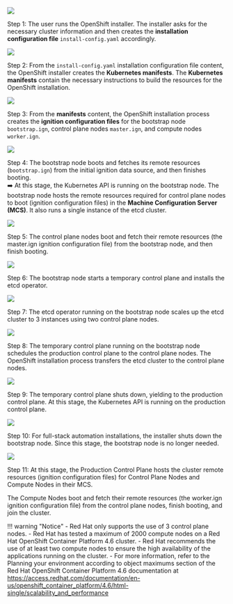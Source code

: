 <img src="../imgs/1.OpenShift-Installation-Process-pdf-III.png" />

Step 1: The user runs the OpenShift installer. The installer asks
for the necessary cluster information and then creates the
<strong>installation configuration file</strong>
`install-config.yaml` accordingly.

<img src="../imgs/2.OpenShift-Installation-Process-pdf-III.png" />

Step 2: From the `install-config.yaml` installation configuration
file content, the OpenShift installer creates the
<strong>Kubernetes manifests</strong>. The
<strong>Kubernetes manifests</strong> contain the necessary
instructions to build the resources for the OpenShift installation.

<img src="../imgs/3.OpenShift-Installation-Process-pdf-III.png" />

Step 3: From the <strong>manifests</strong> content, the OpenShift
installation process creates the
<strong>ignition configuration files</strong> for the bootstrap node
`bootstrap.ign`, control plane nodes `master.ign`, and compute nodes
`worker.ign`.

<img src="../imgs/4.OpenShift-Installation-Process-IV.png" />

Step 4: The bootstrap node boots and fetches its remote resources
(`bootstrap.ign`) from the initial ignition data source, and then
finishes booting.<br />
➡️ At this stage, the Kubernetes API is running on the bootstrap
node. The bootstrap node hosts the remote resources required for
control plane nodes to boot (ignition configuration files) in the
<strong>Machine Configuration Server (MCS)</strong>. It also runs a
single instance of the etcd cluster.

<img src="../imgs/5.OpenShift-Installation-Process-pdf-VI.png" />

Step 5: The control plane nodes boot and fetch their remote
resources (the master.ign ignition configuration file) from the
bootstrap node, and then finish booting.

<img src="../imgs/6.OpenShift-Installation-Process-pdf-VI.png" />

Step 6: The bootstrap node starts a temporary control plane and
installs the etcd operator.

<img src="../imgs/7.OpenShift-Installation-Process-pdf-VIII.png" />

Step 7: The etcd operator running on the bootstrap node scales up
the etcd cluster to 3 instances using two control plane nodes.

<img src="../imgs/8.OpenShift-Installation-Process-pdf-VIII.png" />

Step 8: The temporary control plane running on the bootstrap node
schedules the production control plane to the control plane nodes.
The OpenShift installation process transfers the etcd cluster to the
control plane nodes.

<img src="../imgs/9.OpenShift-Installation-Process-pdf-X.png" />

Step 9: The temporary control plane shuts down, yielding to the
production control plane. At this stage, the Kubernetes API is
running on the production control plane.

<img src="../imgs/10.OpenShift-Installation-Process-pdf-X.png" />

Step 10: For full-stack automation installations, the installer
shuts down the bootstrap node. Since this stage, the bootstrap node
is no longer needed.

<img src="../imgs/11.OpenShift-Installation-Process-XI.II.png" />

Step 11: At this stage, the Production Control Plane hosts the
cluster remote resources (ignition configuration files) for Control
Plane Nodes and Compute Nodes in their MCS.

The Compute Nodes boot
and fetch their remote resources (the worker.ign ignition
configuration file) from the control plane nodes, finish booting,
and join the cluster.




!!! warning "Notice"
    - Red Hat only supports the use of 3 control plane nodes.
    - Red Hat has tested a maximum of 2000 compute nodes on a Red Hat OpenShift Container Platform 4.6 cluster.
    - Red Hat recommends the use of at least two compute nodes to ensure the high availability of the applications running on the cluster.
    - For more information, refer to the Planning your environment according to object maximums section of the Red Hat OpenShift Container Platform 4.6 documentation at https://access.redhat.com/documentation/en-us/openshift_container_platform/4.6/html-single/scalability_and_performance